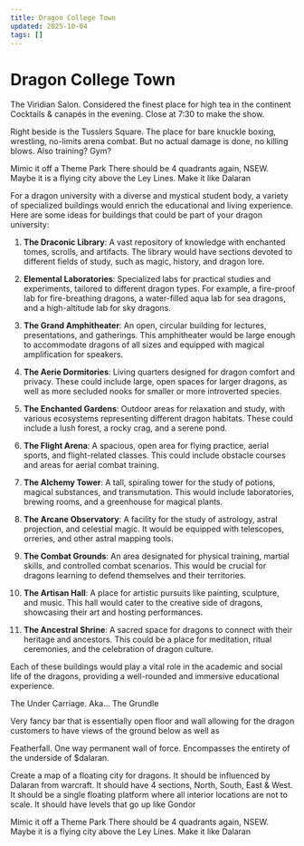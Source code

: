 ```yaml
---
title: Dragon College Town
updated: 2025-10-04
tags: []
---
```


# Dragon College Town

The Viridian Salon.
    Considered the finest place for high tea in the continent
    Cocktails & canapés in the evening. Close at 7:30 to make the show.

Right beside is the Tusslers Square. The place for bare knuckle boxing, wrestling, no-limits arena combat. But no actual damage is done, no killing blows. Also training? Gym?

Mimic it off a Theme Park
There should be 4 quadrants again, NSEW.
Maybe it is a flying city above the Ley Lines. Make it like Dalaran

For a dragon university with a diverse and mystical student body, a variety of specialized buildings would enrich the educational and living experience. Here are some ideas for buildings that could be part of your dragon university:

1. **The Draconic Library**: A vast repository of knowledge with enchanted tomes, scrolls, and artifacts. The library would have sections devoted to different fields of study, such as magic, history, and dragon lore.

2. **Elemental Laboratories**: Specialized labs for practical studies and experiments, tailored to different dragon types. For example, a fire-proof lab for fire-breathing dragons, a water-filled aqua lab for sea dragons, and a high-altitude lab for sky dragons.

3. **The Grand Amphitheater**: An open, circular building for lectures, presentations, and gatherings. This amphitheater would be large enough to accommodate dragons of all sizes and equipped with magical amplification for speakers.

4. **The Aerie Dormitories**: Living quarters designed for dragon comfort and privacy. These could include large, open spaces for larger dragons, as well as more secluded nooks for smaller or more introverted species.

5. **The Enchanted Gardens**: Outdoor areas for relaxation and study, with various ecosystems representing different dragon habitats. These could include a lush forest, a rocky crag, and a serene pond.

6. **The Flight Arena**: A spacious, open area for flying practice, aerial sports, and flight-related classes. This could include obstacle courses and areas for aerial combat training.

7. **The Alchemy Tower**: A tall, spiraling tower for the study of potions, magical substances, and transmutation. This would include laboratories, brewing rooms, and a greenhouse for magical plants.

8. **The Arcane Observatory**: A facility for the study of astrology, astral projection, and celestial magic. It would be equipped with telescopes, orreries, and other astral mapping tools.

9. **The Combat Grounds**: An area designated for physical training, martial skills, and controlled combat scenarios. This would be crucial for dragons learning to defend themselves and their territories.

10. **The Artisan Hall**: A place for artistic pursuits like painting, sculpture, and music. This hall would cater to the creative side of dragons, showcasing their art and hosting performances.

11. **The Ancestral Shrine**: A sacred space for dragons to connect with their heritage and ancestors. This could be a place for meditation, ritual ceremonies, and the celebration of dragon culture.

Each of these buildings would play a vital role in the academic and social life of the dragons, providing a well-rounded and immersive educational experience.

The Under Carriage. Aka… The Grundle

Very fancy bar that is essentially open floor and wall allowing for the dragon customers to have views of the ground below as well as

Featherfall. One way permanent wall of force. Encompasses the entirety of the underside of $dalaran.

Create a map of a floating city for dragons. It should be influenced by Dalaran from warcraft. It should have 4 sections, North, South, East & West. It should be a single floating platform where all interior locations are not to scale. It should have levels that go up like Gondor

Mimic it off a Theme Park
There should be 4 quadrants again, NSEW.
Maybe it is a flying city above the Ley Lines. Make it like Dalaran

